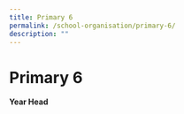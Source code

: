 ```yaml
---
title: Primary 6
permalink: /school-organisation/primary-6/
description: ""
---
```

# **Primary 6**

**Year Head**